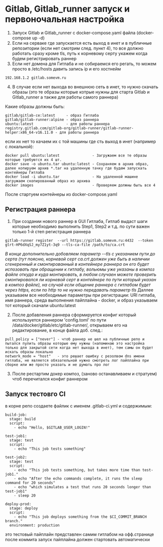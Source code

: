 # Gitlab, Gitlab_runner запуск и первоночальная настройка

1. Запуск Gitlab и Gitlab_runner c docker-compose.yaml файла (docker-compose up -d)
2. Если на серваке где запускается есть выход в инет и в публичные репозитории (если нет смотрим след. пункт 4), то все должно работать сразу кроме tls, путь к корневому серту укажем когда будем регистрировать раннер
3. Если нет домена для Гитлаба и не собираемся его регать, то можем просто в /etc/hosts давить запись ip и его хостнейм
```
192.168.1.2 gitlab.somevm.ru
```
4. В случае если нет выхода во внешнюю сеть в инет, то нужно скачать образы (это те образы которые котрые нужны для старта Gitlab и Gitlab_runner а также для работы самого раннера)

Какие образы должны быть:

```
gitlab/gitlab-ce:latest     - образ Гитлаба
gitlab/gitlab-runner:alpine - образ раннера
ubuntu:latest               - для работы раннера
registry.gitlab.com/gitlab-org/gitlab-runner/gitlab-runner-helper:x86_64-v16.11.0 - для работы раннера
```

если их нет то качаем их с той машины где сть выход в инет (например с локальной):

```
docker pull ubuntu:latest               - Загружаем все те образы которые требуются их 4 шт.
docker save -o ubuntu.tar ubuntu:latest - Сохраняем в архив образ, далее копируем архив *.tar на удаленную тачку где будем запускать контейнеры Гитлаба
docker load -i ubuntu.tar               - На удаленной машине загружаем скопированный образ из архива
docker images                           - Проверяем должны быть все 4
```

После стартуем контейнеры из docker-compose.yaml 

## Регистрация раннера
1. При создании нового раннер в GUI Гитлаба, Гитлаб выдаст шаги которые необходимо выполнить Step1, Step2 и т.д. по сути важен только 1-й степ регистрация раннера
```
gitlab-runner register  --url https://gitlab.somevm.ru:4432  --token glrt-HP6dXqSJ_my7Z1yt-3q9 --tls-ca-file /path/to/ca.crt
```
*В конце дополнительно добовляем параметр --tls с указанием пути до серта (тут поясню, корневой серт ca.crt должен уже быть в наличии сгенеренный и смонтированный в контейнере раннера он его будет испозовать при обращении к гитлабу, вольюмы уже указаны в композ файле откуда и куда монтировать, в любом случаен можете проверить смонтировался ли корневой серт в контейнере по пути который указан в композ файле), на случай если общение раннера с гитлабом будет через https, если по http то не нужно передавать параметр tls*
Даллее указываем все необходимые параметры при регистрации: URl гитлаба, имя раннера, среда выполнения пайплайна - docker, и образ указываем тот который скачали ubuntu:latest

2. После добавления раннера сформируется конфиг который используется раннером 'config.toml' по пути /data/docker/gitlab/etc/gitlab-runner/, открываем его на редактирование, в конце файла доб. след.:
```
pull_policy = ["never"] - чтоб раннер не шел на публичные репо и пытался пулить образы которые ему нужны (напоминаю это настройка только для закрытой сети когда нет выхода в инет), тем самы он будет искать образы локально
network_mode = "host"   - это решает ошибку с резолвом dns имени гитлаба, не является обязательной нужно смотреть лог пайплайна при сборке или же просто указать и не думать про лог
```
3. После рестартим докер композ, (заново останавливаем и стратуем) чтоб перечитался конфиг раннером

## Запуск тестовго CI
в корне репо создаете файлик с именем .gitlab-ci.yml и содержимым:
```
build-job:
  stage: build
  script:
    - echo "Hello, $GITLAB_USER_LOGIN!"

test-job1:
  stage: test
  script:
    - echo "This job tests something"

test-job2:
  stage: test
  script:
    - echo "This job tests something, but takes more time than test-job1."
    - echo "After the echo commands complete, it runs the sleep command for 20 seconds"
    - echo "which simulates a test that runs 20 seconds longer than test-job1"
    - sleep 20

deploy-prod:
  stage: deploy
  script:
    - echo "This job deploys something from the $CI_COMMIT_BRANCH branch."
  environment: production
```
это тестовый пайплайн представлен самим гитлабом на офф.странице после коммита запуск пайплайна должен стартовать автоматически 

